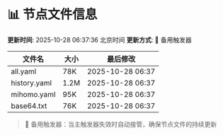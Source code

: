 # 📊 节点文件信息

**更新时间**: 2025-10-28 06:37:36 北京时间
**更新方式**: 🔄 备用触发器

| 文件名 | 大小 | 最后修改 |
|--------|------|----------|
| all.yaml | 78K | 2025-10-28 06:37 |
| history.yaml | 1.2M | 2025-10-28 06:37 |
| mihomo.yaml | 95K | 2025-10-28 06:37 |
| base64.txt | 76K | 2025-10-28 06:37 |

> 🔄 备用触发器：当主触发器失效时自动接管，确保节点文件的持续更新
